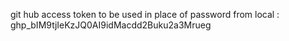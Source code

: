 git hub access token to be used in place of password from local :  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

